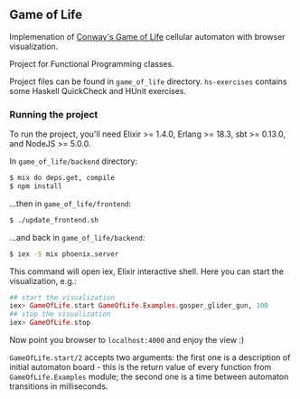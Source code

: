 ## Game of Life

Implemenation of [Conway's Game of Life]() cellular automaton with browser visualization.

Project for Functional Programming classes.

Project files can be found in `game_of_life` directory. `hs-exercises` contains some Haskell QuickCheck and HUnit exercises.

### Running the project

To run the project, you'll need Elixir >= 1.4.0, Erlang >= 18.3, sbt >= 0.13.0, and NodeJS >= 5.0.0.

In `game_of_life/backend` directory:

```bash
$ mix do deps.get, compile
$ npm install
```

...then in `game_of_life/frontend`:

```bash
$ ./update_frontend.sh
```

...and back in `game_of_life/backend`:

```bash
$ iex -S mix phoenix.server
```

This command will open iex, Elixir interactive shell. Here you can start the visualization, e.g.:

```elixir
## start the visualization
iex> GameOfLife.start GameOfLife.Examples.gosper_glider_gun, 100
## stop the visualization
iex> GameOfLife.stop
```

Now point you browser to `localhost:4000` and enjoy the view :)

`GameOfLife.start/2` accepts two arguments: the first one is a description of initial automaton board -
this is the return value of every function from `GameOfLife.Examples` module; the second one is a time
between automaton transitions in milliseconds.
